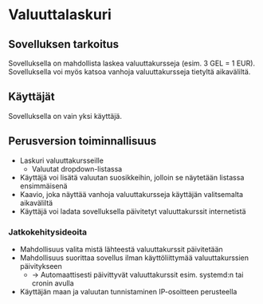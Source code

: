 # Valuuttalaskuri
## Sovelluksen tarkoitus
Sovelluksella on mahdollista laskea valuuttakursseja (esim. 3 GEL = 1 
EUR). Sovelluksella voi myös katsoa vanhoja valuuttakursseja tietyltä 
aikaväliltä.

## Käyttäjät
Sovelluksella on vain yksi käyttäjä.

## Perusversion toiminnallisuus
* Laskuri valuuttakursseille
  * Valuutat dropdown-listassa
* Käyttäjä voi lisätä valuutan suosikkeihin, jolloin se näytetään 
listassa ensimmäisenä
* Kaavio, joka näyttää vanhoja valuuttakursseja käyttäjän valitsemalta 
aikaväliltä
* Käyttäjä voi ladata sovelluksella päivitetyt valuuttakurssit 
internetistä

### Jatkokehitysideoita
* Mahdollisuus valita mistä lähteestä valuuttakurssit päivitetään
* Mahdollisuus suorittaa sovellus ilman käyttöliittymää valuuttakurssien 
päivitykseen
  * -> Automaattisesti päivittyvät valuuttakurssit esim. systemd:n tai 
cronin avulla
* Käyttäjän maan ja valuutan tunnistaminen IP-osoitteen perusteella

